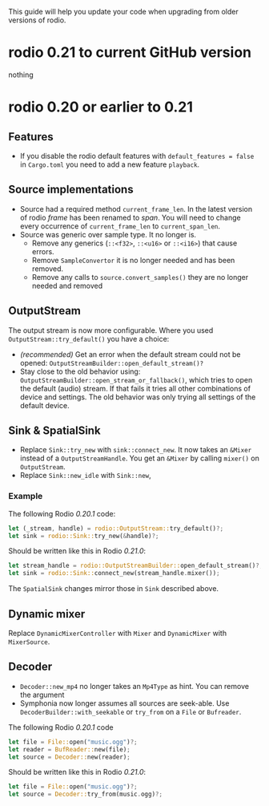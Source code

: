 This guide will help you update your code when upgrading from older versions of rodio.

# rodio 0.21 to current GitHub version

nothing

# rodio 0.20 or earlier to 0.21

## Features
- If you disable the rodio default features with `default_features = false` in `Cargo.toml` you need to add a new feature `playback`.

## Source implementations
- Source had a required method `current_frame_len`. In the latest version of rodio *frame* has been renamed to *span*. You will need to change every occurrence of `current_frame_len` to `current_span_len`.
- Source was generic over sample type. It no longer is. 
    - Remove any generics (`::<f32>`, `::<u16>` or `::<i16>`) that cause errors. 
    - Remove `SampleConvertor` it is no longer needed and has been removed.
    - Remove any calls to `source.convert_samples()` they are no longer needed and
      removed

## OutputStream
The output stream is now more configurable. Where you used `OutputStream::try_default()` you have a choice:
 - *(recommended)* Get an error when the default stream could not be opened: `OutputStreamBuilder::open_default_stream()?`
 - Stay close to the old behavior using: `OutputStreamBuilder::open_stream_or_fallback()`, which tries to open the default (audio) stream. If that fails it tries all other combinations of device and settings. The old behavior was only trying all settings of the default device.

## Sink & SpatialSink
- Replace `Sink::try_new` with `sink::connect_new`. It now takes an `&Mixer`
instead of a `OutputStreamHandle`. You get an `&Mixer` by calling `mixer()` on
`OutputStream`.
- Replace `Sink::new_idle` with `Sink::new`, 

### Example
The following Rodio *0.20.1* code:
```rust
let (_stream, handle) = rodio::OutputStream::try_default()?;
let sink = rodio::Sink::try_new(&handle)?;
```
Should be written like this in Rodio *0.21.0*:
```rust
let stream_handle = rodio::OutputStreamBuilder::open_default_stream()?;
let sink = rodio::Sink::connect_new(stream_handle.mixer());
```

The `SpatialSink` changes mirror those in `Sink` described above.

## Dynamic mixer
Replace `DynamicMixerController` with `Mixer` and `DynamicMixer` with `MixerSource`.

## Decoder
- `Decoder::new_mp4` no longer takes an `Mp4Type` as hint. You can remove the argument
- Symphonia now longer assumes all sources are seek-able. Use
  `DecoderBuilder::with_seekable` or `try_from` on a `File` or `Bufreader`.

The following Rodio *0.20.1* code
```rust
let file = File::open("music.ogg")?;
let reader = BufReader::new(file);
let source = Decoder::new(reader);
```
Should be written like this in Rodio *0.21.0*:
```rust
let file = File::open("music.ogg")?;
let source = Decoder::try_from(music.ogg)?;
```

